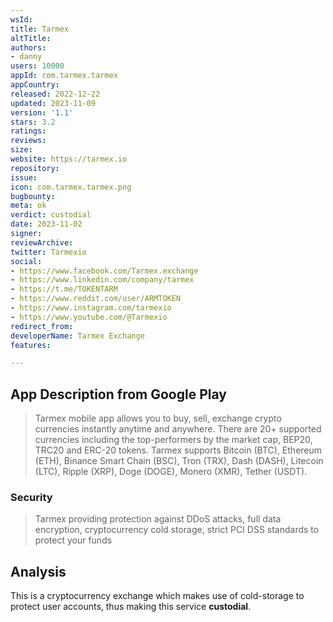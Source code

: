 ```yaml
---
wsId: 
title: Tarmex
altTitle: 
authors:
- danny
users: 10000
appId: com.tarmex.tarmex
appCountry: 
released: 2022-12-22
updated: 2023-11-09
version: '1.1'
stars: 3.2
ratings: 
reviews: 
size: 
website: https://tarmex.io
repository: 
issue: 
icon: com.tarmex.tarmex.png
bugbounty: 
meta: ok
verdict: custodial
date: 2023-11-02
signer: 
reviewArchive: 
twitter: Tarmexio
social:
- https://www.facebook.com/Tarmex.exchange
- https://www.linkedin.com/company/tarmex
- https://t.me/TOKENTARM
- https://www.reddit.com/user/ARMTOKEN
- https://www.instagram.com/tarmexio
- https://www.youtube.com/@Tarmexio
redirect_from: 
developerName: Tarmex Exchange
features: 

---
```


## App Description from Google Play

> Tarmex mobile app allows you to buy, sell, exchange crypto currencies instantly anytime and anywhere. There are 20+ supported currencies including the top-performers by the market cap, BEP20, TRC20 and ERC-20 tokens. Tarmex supports Bitcoin (BTC), Ethereum (ETH), Binance Smart Chain (BSC), Tron (TRX), Dash (DASH), Litecoin (LTC), Ripple (XRP), Doge (DOGE), Monero (XMR), Tether (USDT).

### Security

> Tarmex providing protection against DDoS attacks, full data encryption, cryptocurrency cold storage, strict PCI DSS standards to protect your funds

## Analysis 

This is a cryptocurrency exchange which makes use of cold-storage to protect user accounts, thus making this service **custodial**. 
